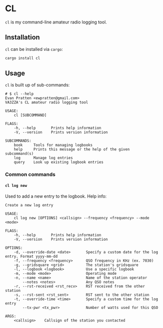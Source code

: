 # CL

`cl` is my command-line amateur radio logging tool.

## Installation

`cl` can be installed via `cargo`:

```sh
cargo install cl
```

## Usage

`cl` is built up of sub-commands:

```
# $ cl --help
Evan Pratten <ewpratten@gmail.com>
VA3ZZA's CL amateur radio logging tool

USAGE:
    cl [SUBCOMMAND]

FLAGS:
    -h, --help       Prints help information
    -V, --version    Prints version information

SUBCOMMANDS:
    book     Tools for managing logbooks
    help     Prints this message or the help of the given subcommand(s)
    log      Manage log entries
    query    Look up existing logbook entries
```

### Common commands

#### `cl log new`

Used to add a new entry to the logbook. Help info:

```
Create a new log entry

USAGE:
    cl log new [OPTIONS] <callsign> --frequency <frequency> --mode <mode>

FLAGS:
    -h, --help       Prints help information
    -V, --version    Prints version information

OPTIONS:
    -d, --override-date <date>       Specify a custom date for the log entry. Format yyyy-mm-dd
    -f, --frequency <frequency>      QSO frequency in KHz (ex. 7030)
    -g, --gridsquare <grid>          The station's gridsquare
    -l, --logbook <logbook>          Use a specific logbook
    -m, --mode <mode>                Operating mode
    -n, --name <name>                Name of the station operator
        --notes <notes>              Any QSO notes
    -r, --rst-received <rst_recv>    RST received from the other station
    -s, --rst-sent <rst_sent>        RST sent to the other station
    -t, --override-time <time>       Specify a custom time for the log entry
        --tx-pwr <tx_pwr>            Number of watts used for this QSO

ARGS:
    <callsign>    Callsign of the station you contacted
```